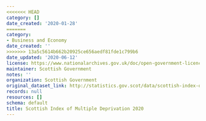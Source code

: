 ```yaml
---
<<<<<<< HEAD
category: []
date_created: '2020-01-28'
=======
category:
- Business and Economy
date_created: ''
>>>>>>> 13a5c5614b662b20925ce656aedf81fde1c799b6
date_updated: '2020-06-12'
license: https://www.nationalarchives.gov.uk/doc/open-government-licence/version/3/
maintainer: Scottish Government
notes: ''
organization: Scottish Government
original_dataset_link: http://statistics.gov.scot/data/scottish-index-of-multiple-deprivation
records: null
resources: []
schema: default
title: Scottish Index of Multiple Deprivation 2020
---
```

